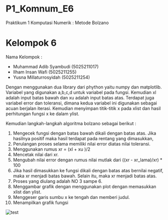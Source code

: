 # P1_Komnum_E6

Praktikum 1 Komputasi Numerik : Metode Bolzano 

# Kelompok 6
Nama Kelompok :
- Muhammad Adib Syambudi (5025211017)
- Ilham Insan Wafi (5025211255)
- Yusna Millaturrosyidah (5025211254)

Dengan menggunakan dua library dari phython yaitu numpy dan matplotlib.
Variabel yang digunakan a,b,c,d untuk variabel pada fungsi. Kemudian xl adalah input batas bawah dan xu adalah input batas atas.
Terdapat juga variabel error dan toleransi, dimana kedua variabel ini digunakan sebagai acuan berjalan iterasi.
Kemudian menyimpan titik-titik x pada xlist dan hasil perhitungan fungsi x ke dalam ylist. 

Kemudian langkah-langkah algoritma bolzano sebagai berikut :
1. Mengecek fungsi dengan batas bawah dikali dengan batas atas. Jika hasilnya positif maka hasil terdapat pada rentang yang dimasukkan,
2. Perulangan proses selama memiliki nilai error diatas nilai toleransi.
3. Menggunakan rumus xr = (xl + xu )/2
4. Mencetak nilai dari xr.
5. Mengubah nilai error dengan rumus nilai mutlak dari ((xr - xr_lama)/xr) * 100
6. Jika hasil dimasukkan ke fungsi dikali dengan batas atas bernilai negatif, maka xr menjadi batas bawah. Selain itu, maka xr menjadi batas atas.
7. Proses yang diulang adalah NO 3 sampe 6.
8. Menggambar grafik dengan menggunakan plot dengan memasukkan xlist dan ylist.
9. Menggeser garis sumbu x ke tengah dan memberi judul.
10. Menampilkan grafik fungsi

![test](https://user-images.githubusercontent.com/91377793/198072182-d6491cf2-d054-421b-b1d3-35b28b233006.jpeg)
